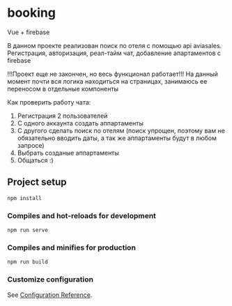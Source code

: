 # booking

Vue + firebase 

В данном проекте реализован поиск по отеля с помощью api aviasales. Регистрация, авторизация, реал-тайм чат, добавление апартаментов с firebase

!!!Проект еще не закончен, но весь функционал работает!!!
На данный момент почти вся логика находиться на страницах, занимаюсь ее переносом в отдельные компоненты 

Как проверить работу чата:
1) Регистрация 2 пользователей
2) С одного аккаунта создать аппартаменты
3) С другого сделать поиск по отелям (поиск упрощен, поэтому вам не обязательно вводить даты, а так же аппартаменты будут в любом запросе)
4) Выбрать созданые аппартаменты
5) Общаться :)

## Project setup
```
npm install
```

### Compiles and hot-reloads for development
```
npm run serve
```

### Compiles and minifies for production
```
npm run build
```

### Customize configuration
See [Configuration Reference](https://cli.vuejs.org/config/).
